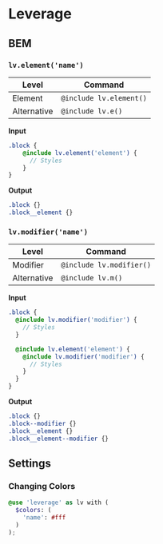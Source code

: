 # Leverage

## BEM

### `lv.element('name')`

|Level|Command|
|---|---|
|Element|`@include lv.element()`|
|Alternative|`@include lv.e()`|

**Input**
```scss
.block {
    @include lv.element('element') {
      // Styles
    }
}
```

**Output**
```css
.block {}
.block__element {}
```

### `lv.modifier('name')`

|Level|Command|
|---|---|
|Modifier|`@include lv.modifier()`|
|Alternative|`@include lv.m()`|

**Input**
```scss
.block {
  @include lv.modifier('modifier') {
    // Styles
  }

  @include lv.element('element') {
    @include lv.modifier('modifier') {
      // Styles
    }
  }
}
```

**Output**
```css
.block {}
.block--modifier {}
.block__element {}
.block__element--modifier {}
```

## Settings

### Changing Colors
```scss
@use 'leverage' as lv with (
  $colors: (
    'name': #fff
  )
);